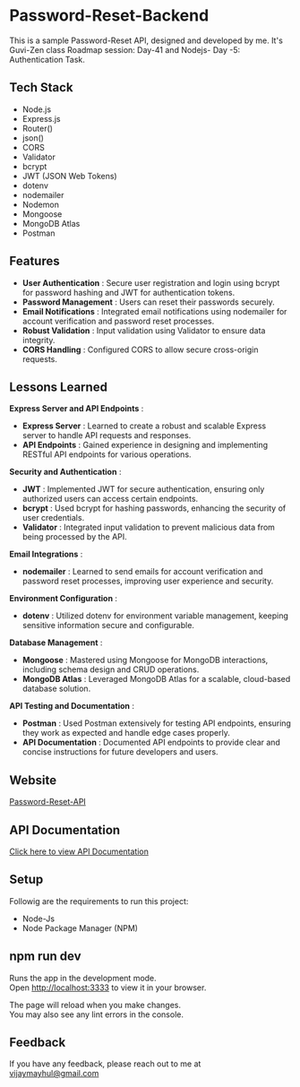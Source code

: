 
# Password-Reset-Backend

This is a sample Password-Reset API, designed and developed by me. It's Guvi-Zen class Roadmap session: Day-41 and Nodejs- Day -5: Authentication Task.

## Tech Stack

- Node.js
- Express.js
- Router()
- json()
- CORS
- Validator
- bcrypt
- JWT (JSON Web Tokens)
- dotenv
- nodemailer
- Nodemon
- Mongoose
- MongoDB Atlas
- Postman

## Features

- <b>User Authentication</b> : Secure user registration and login using bcrypt for password hashing and JWT for authentication tokens.
- <b>Password Management</b> : Users can reset their passwords securely.
- <b>Email Notifications</b> : Integrated email notifications using nodemailer for account verification and password reset processes.
- <b>Robust Validation</b> : Input validation using Validator to ensure data integrity.
- <b>CORS Handling</b> : Configured CORS to allow secure cross-origin requests.


## Lessons Learned

<b>Express Server and API Endpoints</b> : 
- <b>Express Server</b> : Learned to create a robust and scalable Express server to handle API requests and responses.
- <b>API Endpoints</b> : Gained experience in designing and implementing RESTful API endpoints for various operations.

<b>Security and Authentication</b> : 
- <b>JWT</b> : Implemented JWT for secure authentication, ensuring only authorized users can access certain endpoints.
- <b>bcrypt</b> : Used bcrypt for hashing passwords, enhancing the security of user credentials.
- <b>Validator</b> : Integrated input validation to prevent malicious data from being processed by the API.

<b>Email Integrations</b> : 
- <b>nodemailer</b> : Learned to send emails for account verification and password reset processes, improving user experience and security.

<b>Environment Configuration</b> : 
- <b>dotenv</b> : Utilized dotenv for environment variable management, keeping sensitive information secure and configurable.

<b>Database Management</b> : 
- <b>Mongoose</b> : Mastered using Mongoose for MongoDB interactions, including schema design and CRUD operations.
- <b>MongoDB Atlas</b> : Leveraged MongoDB Atlas for a scalable, cloud-based database solution.

<b>API Testing and Documentation</b> : 
- <b>Postman</b> : Used Postman extensively for testing API endpoints, ensuring they work as expected and handle edge cases properly.
- <b>API Documentation</b> : Documented API endpoints to provide clear and concise instructions for future developers and users.

## Website

[Password-Reset-API](https://password-reset-api-n9qr.onrender.com/)


## API Documentation

[Click here to view API Documentation](https://documenter.getpostman.com/view/24200691/2sA3Qv8B16)

## Setup

Followig are the requirements to run this project:
- Node-Js
- Node Package Manager (NPM)

## npm run dev

Runs the app in the development mode.\
Open [http://localhost:3333](http://localhost:3333) to view it in your browser.

The page will reload when you make changes.\
You may also see any lint errors in the console.

## Feedback

If you have any feedback, please reach out to me at vijaymayhul@gmail.com
